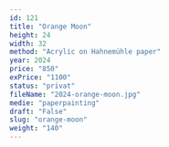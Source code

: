 ```yaml
---
id: 121
title: "Orange Moon"
height: 24
width: 32
method: "Acrylic on Hahnemühle paper"
year: 2024
price: "850"
exPrice: "1100"
status: "privat"
fileName: "2024-orange-moon.jpg"
medie: "paperpainting"
draft: "False"
slug: "orange-moon"
weight: "140"
---
```

